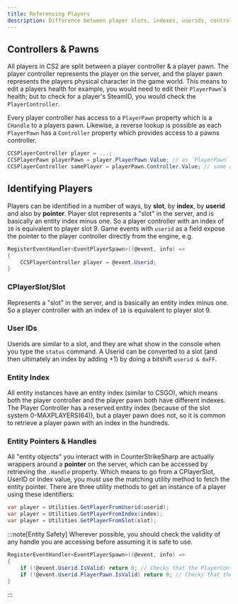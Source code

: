 ```yaml
---
title: Referencing Players
description: Difference between player slots, indexes, userids, controllers & pawns.
---
```


## Controllers & Pawns

All players in CS2 are split between a player controller & a player pawn. The player controller represents the player on the server, and the player pawn represents the players physical character in the game world. This means to edit a players health for example, you would need to edit their `PlayerPawn`'s health; but to check for a player's SteamID, you would check the `PlayerController`.

Every player controller has access to a `PlayerPawn` property which is a `CHandle` to a players pawn. Likewise, a reverse lookup is possible as each `PlayerPawn` has a `Controller` property which provides access to a pawns controller.

```csharp
CCSPlayerController player = ...;
CCSPlayerPawn playerPawn = player.PlayerPawn.Value; // as `PlayerPawn` is a `CHandle`, to fetch its underlying value we must get the `.Value` property
CCSPlayerController samePlayer = playerPawn.Controller.Value; // same as above.
```

## Identifying Players

Players can be identified in a number of ways, by __slot__, by __index__, by __userid__ and also by __pointer__. Player slot represents a "slot" in the server, and is basically an entity index minus one. So a player controller with an index of `10` is equivalent to player slot 9. Game events with `userid` as a field expose the pointer to the player controller directly from the engine, e.g.

```csharp
RegisterEventHandler<EventPlayerSpawn>((@event, info) =>
{
    CCSPlayerController player = @event.Userid;
}
```

### CPlayerSlot/Slot
Represents a "slot" in the server, and is basically an entity index minus one. So a player controller with an index of `10` is equivalent to player slot 9.

### User IDs
Userids are similar to a slot, and they are what show in the console when you type the `status` command. A Userid can be converted to a slot (and then ultimately an index by adding +1) by doing a bitshift `userid & 0xFF`.

### Entity Index
All entity instances have an entity index (similar to CSGO), which means both the player controller and the player pawn both have different indexes. The Player Controller has a reserved entity index (because of the slot system 0-MAXPLAYERS(64)), but a player pawn does not, so it is common to retrieve a player pawn with an index in the hundreds.

### Entity Pointers & Handles
All "entity objects" you interact with in CounterStrikeSharp are actually wrappers around a __pointer__ on the server, which can be accessed by retrieving the `.Handle` property. Which means to go from a CPlayerSlot, UserID or Index value, you must use the matching utility method to fetch the entity pointer. There are three utility methods to get an instance of a player using these identifiers:

```csharp
var player = Utilities.GetPlayerFromUserid(userid);
var player = Utilities.GetPlayerFromIndex(index);
var player = Utilities.GetPlayerFromSlot(slot);
```

:::note[Entity Safety]
Wherever possible, you should check the validity of any handle you are accessing before assuming it is safe to use. 
```csharp
RegisterEventHandler<EventPlayerSpawn>((@event, info) =>
{
    if (!@event.Userid.IsValid) return 0; // Checks that the PlayerController is valid
    if (!@event.Userid.PlayerPawn.IsValid) return 0; // Checks that the value of the CHandle is pointing to a valid PlayerPawn.
}
```
:::